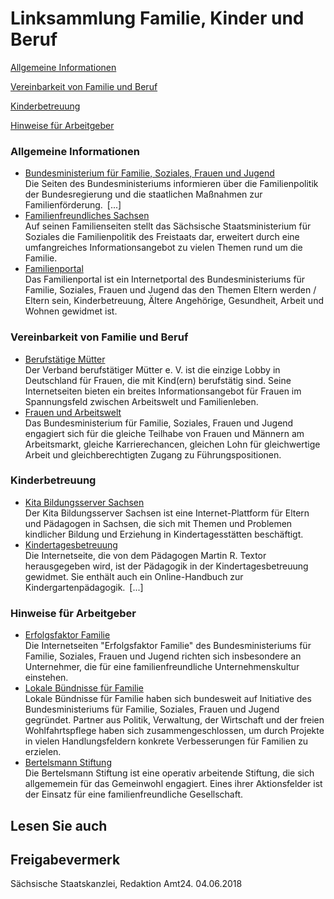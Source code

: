 # Linksammlung Familie, Kinder und Beruf

[Allgemeine Informationen](#A)

[Vereinbarkeit von Familie und Beruf](#B)

[Kinderbetreuung](#C)

[Hinweise für Arbeitgeber](#E)

### Allgemeine Informationen

* [Bundesministerium für Familie, Soziales, Frauen und Jugend](https://www.bmfsfj.de/ "Bundesministerium für Familie, Senioren, Frauen und Jugend")  
  Die Seiten des Bundesministeriums informieren über die Familienpolitik der Bundesregierung und die staatlichen Maßnahmen zur Familienförderung. [...]
* [Familienfreundliches Sachsen](http://www.familie.sachsen.de/ "Sächsisches Staatsministerium für Soziales: Themenportal \"Familienfreundliches Sachsen\"")  
  Auf seinen Familienseiten stellt das Sächsische Staatsministerium für Soziales die Familienpolitik des Freistaats dar, erweitert durch eine umfangreiches Informationsangebot zu vielen Themen rund um die Familie.
* [Familienportal](https://familienportal.de/ "Portal des Bundesministeriums für Familie, Senioren, Frauen und Jugend")  
  Das Familienportal ist ein Internetportal des Bundesministeriums für Familie, Soziales, Frauen und Jugend das den Themen Eltern werden / Eltern sein, Kinderbetreuung, Ältere Angehörige, Gesundheit, Arbeit und Wohnen gewidmet ist.

### Vereinbarkeit von Familie und Beruf

* [Berufstätige Mütter](https://vbm-online.de/ "Verband berufstätiger Mütter e. V.")  
  Der Verband berufstätiger Mütter e. V. ist die einzige Lobby in Deutschland für Frauen, die mit Kind(ern) berufstätig sind. Seine Internetseiten bieten ein breites Informationsangebot für Frauen im Spannungsfeld zwischen Arbeitswelt und Familienleben.
* [Frauen und Arbeitswelt](https://www.bmfsfj.de/bmfsfj/themen/gleichstellung/frauen-und-arbeitswelt "Frauen und Arbeitswelt (BMFSFJ)")  
  Das Bundesministerium für Familie, Soziales, Frauen und Jugend engagiert sich für die gleiche Teilhabe von Frauen und Männern am Arbeitsmarkt, gleiche Karrierechancen, gleichen Lohn für gleichwertige Arbeit und gleichberechtigten Zugang zu Führungspositionen.

### Kinderbetreuung

* [Kita Bildungsserver Sachsen](http://www.kita-bildungsserver.de/ "SMS: Kita Bildungsserver")  
  Der Kita Bildungsserver Sachsen ist eine Internet-Plattform für Eltern und Pädagogen in Sachsen, die sich mit Themen und Problemen kindlicher Bildung und Erziehung in Kindertagesstätten beschäftigt.
* [Kindertagesbetreuung](http://www.kindertagesbetreuung.de/ "Website mit nützlichen Information zur Kindertagesbetreuung")  
  Die Internetseite, die von dem Pädagogen Martin R. Textor herausgegeben wird, ist der Pädagogik in der Kindertagesbetreuung gewidmet. Sie enthält auch ein Online-Handbuch zur Kindergartenpädagogik. [...]

### Hinweise für Arbeitgeber

* [Erfolgsfaktor Familie](https://www.erfolgsfaktor-familie.de/ "Website des BMFSFJ: Erfolgsfaktor Familie")  
  Die Internetseiten "Erfolgsfaktor Familie" des Bundesministeriums für Familie, Soziales, Frauen und Jugend richten sich insbesondere an Unternehmer, die für eine familienfreundliche Unternehmenskultur einstehen.
* [Lokale Bündnisse für Familie](https://lokale-buendnisse-fuer-familie.de/ "BMFSFJ: Lokale Bündnisse für Familie")  
  Lokale Bündnisse für Familie haben sich bundesweit auf Initiative des Bundesministeriums für Familie, Soziales, Frauen und Jugend gegründet. Partner aus Politik, Verwaltung, der Wirtschaft und der freien Wohlfahrtspflege haben sich zusammengeschlossen, um durch Projekte in vielen Handlungsfeldern konkrete Verbesserungen für Familien zu erzielen.
* [Bertelsmann Stiftung](http://www.bertelsmann-stiftung.de/ "Bertelsmann Stiftung")  
  Die Bertelsmann Stiftung ist eine operativ arbeitende Stiftung, die sich allgememein für das Gemeinwohl engagiert. Eines ihrer Aktionsfelder ist der Einsatz für eine familienfreundliche Gesellschaft.

## Lesen Sie auch

## Freigabevermerk

Sächsische Staatskanzlei, Redaktion Amt24. 04.06.2018
